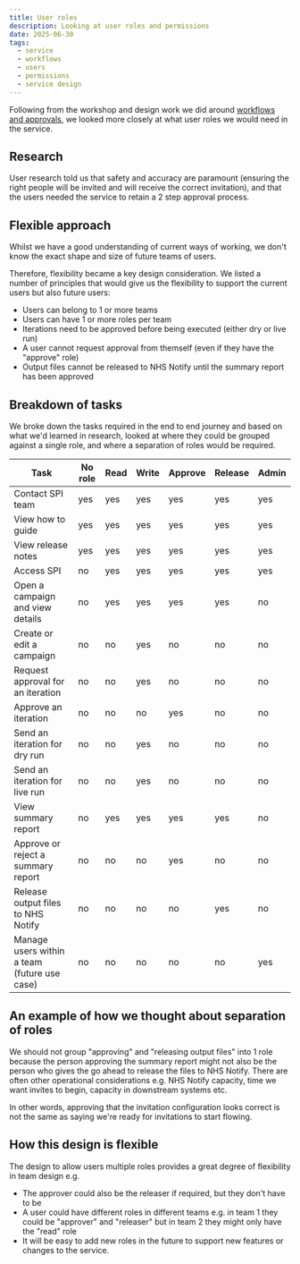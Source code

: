 ```yaml
---
title: User roles 
description: Looking at user roles and permissions
date: 2025-06-30
tags:
  - service
  - workflows
  - users
  - permissions
  - service design
---
```


Following from the workshop and design work we did around [workflows and approvals](/select-people-for-invitation/workflows/), we looked more closely at what user roles we would need in the service.

## Research

User research told us that safety and accuracy are paramount (ensuring the right people will be invited and will receive the correct invitation), and that the users needed the service to retain a 2 step approval process. 

## Flexible approach

Whilst we have a good understanding of current ways of working, we don't know the exact shape and size of future teams of users.

Therefore, flexibility became a key design consideration. We listed a number of principles that would give us the flexibility to support the current users but also future users:

- Users can belong to 1 or more teams
- Users can have 1 or more roles per team
- Iterations need to be approved before being executed (either dry or live run)
- A user cannot request approval from themself (even if they have the "approve" role)
- Output files cannot be released to NHS Notify until the summary report has been approved

## Breakdown of tasks

We broke down the tasks required in the end to end journey and based on what we'd learned in research, looked at where they could be grouped against a single role, and where a separation of roles would be required.

| Task    | No role | Read | Write | Approve | Release | Admin |
| -------- | ------- | ------- | ------- | ------- | ------- | ------- |
| Contact SPI team | yes | yes | yes | yes | yes | yes |
| View how to guide | yes | yes | yes | yes | yes | yes |
| View release notes | yes | yes | yes | yes | yes | yes |
| Access SPI | no | yes | yes | yes | yes | yes |
| Open a campaign and view details | no | yes | yes | yes | yes | no |
| Create or edit a campaign | no | no | yes | no | no | no |
| Request approval for an iteration | no | no | yes | no | no | no |
| Approve an iteration | no | no | no | yes | no | no |
| Send an iteration for dry run | no | no | yes | no | no | no |
| Send an iteration for live run | no | no | yes | no | no | no | 
| View summary report | no | yes | yes | yes | yes | no |
| Approve or reject a summary report | no | no | no | yes | no | no |
| Release output files to NHS Notify | no | no | no | no | yes | no |
| Manage users within a team (future use case) | no | no | no | no | no | yes |

## An example of how we thought about separation of roles

We should not group "approving" and "releasing output files" into 1 role because the person approving the summary report might not also be the person who gives the go ahead to release the files to NHS Notify. There are often other operational considerations e.g. NHS Notify capacity, time we want invites to begin, capacity in downstream systems etc.

In other words, approving that the invitation configuration looks correct is not the same as saying we're ready for invitations to start flowing. 

## How this design is flexible

The design to allow users multiple roles provides a great degree of flexibility in team design e.g.

- The approver could also be the releaser if required, but they don't have to be
- A user could have different roles in different teams e.g. in team 1 they could be "approver" and "releaser" but in team 2 they might only have the "read" role
- It will be easy to add new roles in the future to support new features or changes to the service.
